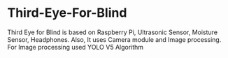 # Third-Eye-For-Blind
Third Eye for Blind is based on Raspberry Pi, Ultrasonic Sensor, Moisture Sensor, Headphones.
Also, It uses Camera module and Image processing.
For Image processing used YOLO V5 Algorithm
